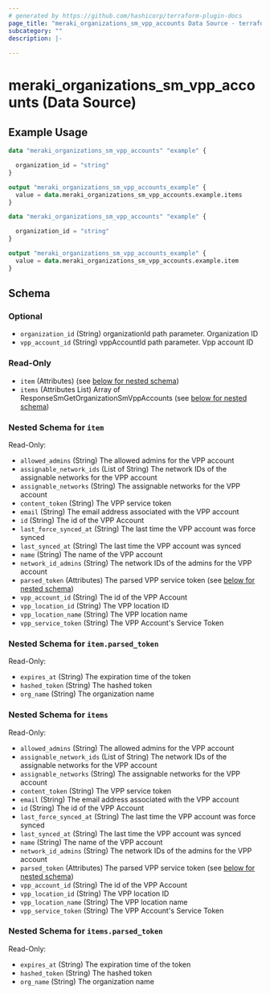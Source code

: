 ```yaml
---
# generated by https://github.com/hashicorp/terraform-plugin-docs
page_title: "meraki_organizations_sm_vpp_accounts Data Source - terraform-provider-meraki"
subcategory: ""
description: |-
  
---
```


# meraki_organizations_sm_vpp_accounts (Data Source)



## Example Usage

```terraform
data "meraki_organizations_sm_vpp_accounts" "example" {

  organization_id = "string"
}

output "meraki_organizations_sm_vpp_accounts_example" {
  value = data.meraki_organizations_sm_vpp_accounts.example.items
}

data "meraki_organizations_sm_vpp_accounts" "example" {

  organization_id = "string"
}

output "meraki_organizations_sm_vpp_accounts_example" {
  value = data.meraki_organizations_sm_vpp_accounts.example.item
}
```

<!-- schema generated by tfplugindocs -->
## Schema

### Optional

- `organization_id` (String) organizationId path parameter. Organization ID
- `vpp_account_id` (String) vppAccountId path parameter. Vpp account ID

### Read-Only

- `item` (Attributes) (see [below for nested schema](#nestedatt--item))
- `items` (Attributes List) Array of ResponseSmGetOrganizationSmVppAccounts (see [below for nested schema](#nestedatt--items))

<a id="nestedatt--item"></a>
### Nested Schema for `item`

Read-Only:

- `allowed_admins` (String) The allowed admins for the VPP account
- `assignable_network_ids` (List of String) The network IDs of the assignable networks for the VPP account
- `assignable_networks` (String) The assignable networks for the VPP account
- `content_token` (String) The VPP service token
- `email` (String) The email address associated with the VPP account
- `id` (String) The id of the VPP Account
- `last_force_synced_at` (String) The last time the VPP account was force synced
- `last_synced_at` (String) The last time the VPP account was synced
- `name` (String) The name of the VPP account
- `network_id_admins` (String) The network IDs of the admins for the VPP account
- `parsed_token` (Attributes) The parsed VPP service token (see [below for nested schema](#nestedatt--item--parsed_token))
- `vpp_account_id` (String) The id of the VPP Account
- `vpp_location_id` (String) The VPP location ID
- `vpp_location_name` (String) The VPP location name
- `vpp_service_token` (String) The VPP Account's Service Token

<a id="nestedatt--item--parsed_token"></a>
### Nested Schema for `item.parsed_token`

Read-Only:

- `expires_at` (String) The expiration time of the token
- `hashed_token` (String) The hashed token
- `org_name` (String) The organization name



<a id="nestedatt--items"></a>
### Nested Schema for `items`

Read-Only:

- `allowed_admins` (String) The allowed admins for the VPP account
- `assignable_network_ids` (List of String) The network IDs of the assignable networks for the VPP account
- `assignable_networks` (String) The assignable networks for the VPP account
- `content_token` (String) The VPP service token
- `email` (String) The email address associated with the VPP account
- `id` (String) The id of the VPP Account
- `last_force_synced_at` (String) The last time the VPP account was force synced
- `last_synced_at` (String) The last time the VPP account was synced
- `name` (String) The name of the VPP account
- `network_id_admins` (String) The network IDs of the admins for the VPP account
- `parsed_token` (Attributes) The parsed VPP service token (see [below for nested schema](#nestedatt--items--parsed_token))
- `vpp_account_id` (String) The id of the VPP Account
- `vpp_location_id` (String) The VPP location ID
- `vpp_location_name` (String) The VPP location name
- `vpp_service_token` (String) The VPP Account's Service Token

<a id="nestedatt--items--parsed_token"></a>
### Nested Schema for `items.parsed_token`

Read-Only:

- `expires_at` (String) The expiration time of the token
- `hashed_token` (String) The hashed token
- `org_name` (String) The organization name
